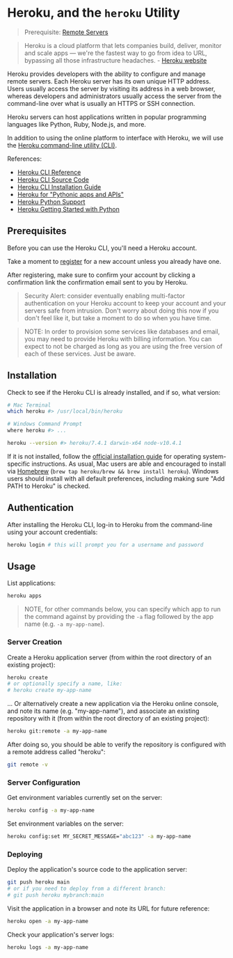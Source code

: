 # Heroku, and the `heroku` Utility

> Prerequisite: [Remote Servers](/notes/hardware/servers.md)

> Heroku is a cloud platform that lets companies build, deliver, monitor and scale apps — we're the fastest way to go from idea to URL, bypassing all those infrastructure headaches. - [Heroku website](https://www.heroku.com/what)

Heroku provides developers with the ability to configure and manage remote servers. Each Heroku server has its own unique HTTP address. Users usually access the server by visiting its address in a web browser, whereas developers and administrators usually access the server from the command-line over what is usually an HTTPS or SSH connection.

Heroku servers can host applications written in popular programming languages like Python, Ruby, Node.js, and more.

In addition to using the online platform to interface with Heroku, we will use the [Heroku command-line utility (CLI)](https://devcenter.heroku.com/articles/heroku-cli).

References:

  + [Heroku CLI Reference](https://devcenter.heroku.com/categories/command-line)
  + [Heroku CLI Source Code](https://github.com/heroku/cli)
  + [Heroku CLI Installation Guide](https://devcenter.heroku.com/articles/heroku-cli#download-and-install)
  + [Heroku for "Pythonic apps and APIs"](https://www.heroku.com/python)
  + [Heroku Python Support](https://devcenter.heroku.com/articles/python-support)
  + [Heroku Getting Started with Python](https://devcenter.heroku.com/articles/getting-started-with-python#introduction)

## Prerequisites

Before you can use the Heroku CLI, you'll need a Heroku account.

Take a moment to [register](https://signup.heroku.com/) for a new account unless you already have one.

After registering, make sure to confirm your account by clicking a confirmation link the confirmation email sent to you by Heroku.

> Security Alert: consider eventually enabling multi-factor authentication on your Heroku account to keep your account and your servers safe from intrusion. Don't worry about doing this now if you don't feel like it, but take a moment to do so when you have time.

> NOTE: In order to provision some services like databases and email, you may need to provide Heroku with billing information. You can expect to not be charged as long as you are using the free version of each of these services. Just be aware.


## Installation

Check to see if the Heroku CLI is already installed, and if so, what version:

```sh
# Mac Terminal
which heroku #> /usr/local/bin/heroku

# Windows Command Prompt
where heroku #> ...
```

```sh
heroku --version #> heroku/7.4.1 darwin-x64 node-v10.4.1
```

If it is not installed, follow the [official installation guide](https://devcenter.heroku.com/articles/heroku-cli#download-and-install) for operating system-specific instructions. As usual, Mac users are able and encouraged to install via [Homebrew](/notes/clis/brew.md) (`brew tap heroku/brew && brew install heroku`). Windows users should install with all default preferences, including making sure "Add PATH to Heroku" is checked.

## Authentication

After installing the Heroku CLI, log-in to Heroku from the command-line using your account credentials:

```sh
heroku login # this will prompt you for a username and password
```







## Usage

List applications:

```sh
heroku apps
```

> NOTE, for other commands below, you can specify which app to run the command against by providing the `-a` flag followed by the app name (e.g. `-a my-app-name`).

### Server Creation

Create a Heroku application server (from within the root directory of an existing project):

```sh
heroku create
# or optionally specify a name, like:
# heroku create my-app-name
```

... Or alternatively create a new application via the Heroku online console, and note its name (e.g. "my-app-name"), and associate an existing repository with it (from within the root directory of an existing project):

```sh
heroku git:remote -a my-app-name
```

After doing so, you should be able to verify the repository is configured with a remote address called "heroku":

```sh
git remote -v
```

### Server Configuration

Get environment variables currently set on the server:

```sh
heroku config -a my-app-name
```

Set environment variables on the server:

```sh
heroku config:set MY_SECRET_MESSAGE="abc123" -a my-app-name
```

### Deploying

Deploy the application's source code to the application server:

```` sh
git push heroku main
# or if you need to deploy from a different branch:
# git push heroku mybranch:main
````

Visit the application in a browser and note its URL for future reference:

```` sh
heroku open -a my-app-name
````

Check your application's server logs:

```` sh
heroku logs -a my-app-name
````
